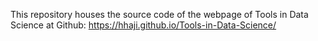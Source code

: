 This repository houses the source code of the webpage of Tools in Data Science at Github: 
https://hhaji.github.io/Tools-in-Data-Science/ 
